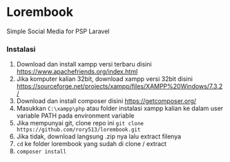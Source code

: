 # Lorembook
Simple Social Media for PSP Laravel


### Instalasi
1. Download dan install xampp versi terbaru disini https://www.apachefriends.org/index.html
2. Jika komputer kalian 32bit, download xampp versi 32bit disini https://sourceforge.net/projects/xampp/files/XAMPP%20Windows/7.3.2/
3. Download dan install composer disini https://getcomposer.org/
4. Masukkan ```C:\xampp\php``` atau folder instalasi xampp kalian ke dalam user variable PATH pada environment variable
5. Jika mempunyai git, clone repo ini ```git clone https://github.com/rory513/lorembook.git```
6. Jika tidak, download langsung .zip nya lalu extract filenya
7. ```cd``` ke folder lorembook yang sudah di clone / extract
8. ```composer install```
